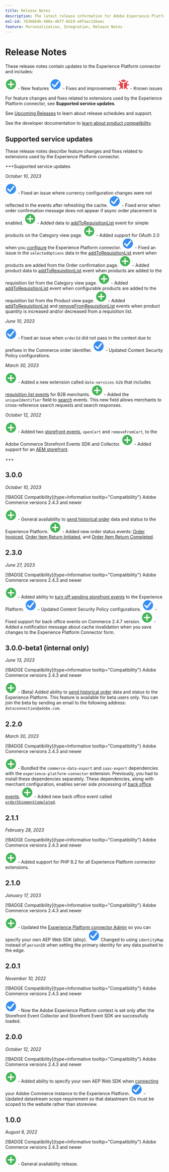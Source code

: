 ```yaml
---
title: Release Notes
description: The latest release information for Adobe Experience Platform connector from Adobe Commerce.
exl-id: 7636664b-488a-46f7-8d19-a9faac126aec
feature: Personalization, Integration, Release Notes
---
```

# Release Notes

These release notes contain updates to the Experience Platform connector and includes:

![New](../assets/new.svg) - New features
![Fix](../assets/fix.svg) - Fixes and improvements
![Bug](../assets/bug.svg) - Known issues

For feature changes and fixes related to extensions used by the Experience Platform connector, see **Supported service updates**.

See [Upcoming Releases](https://experienceleague.adobe.com/docs/commerce-operations/release/planning/schedule.html) to learn about release schedules and support.

See the developer documentation to [learn about product compatibility](https://experienceleague.adobe.com/docs/commerce-operations/release/product-availability.html).

## Supported service updates

These release notes describe feature changes and fixes related to extensions used by the Experience Platform connector.

+++Supported service updates

_October 10, 2023_

![Fix](../assets/fix.svg) - Fixed an issue where currency configuration changes were not reflected in the events after refreshing the cache.
![Fix](../assets/fix.svg) - Fixed error when order confirmation message does not appear if async order placement is enabled.
![New](../assets/new.svg) - Added data to [addToRequisitionList](events.md#addtorequisitionlist) event for simple products on the Category view page.
![New](../assets/new.svg) - Added support for OAuth 2.0 when you [configure](connect-data.md#connect-commerce-data-to-adobe-experience-platform) the Experience Platform connector.
![Fix](../assets/fix.svg) - Fixed an issue in the `selectedOptions` data in the [addToRequisitionList](events.md#addtorequisitionlist) event when products are added from the Order confirmation page.
![New](../assets/new.svg) - Added product data to [addToRequisitionList](events.md#addtorequisitionlist) event when products are added to the requisition list from the Category view page.
![New](../assets/new.svg) - Added [addToRequisitionList](events.md#addtorequisitionlist) event when configurable products are added to the requisition list from the Product view page.
![New](../assets/new.svg) - Added [addToRequisitionList](events.md#addtorequisitionlist) and [removeFromRequisitionList](events.md#removefromrequisitionlist) events when product quantity is increased and/or decreased from a requisition list.

_June 10, 2023_

![Fix](../assets/fix.svg) - Fixed an issue when `orderId` did not pass in the context due to prefixes in the Commerce order identifier.
![Fix](../assets/fix.svg) - Updated Content Security Policy configurations.

_March 30, 2023_

![New](../assets/new.svg) - Added a new extension called `data-services-b2b` that includes [requisition list events](events.md#b2b-events) for B2B merchants.
![New](../assets/new.svg) - Added the `uniqueIdentifier` field to [search](events.md#search-events) events. This new field allows merchants to cross-reference search requests and search responses.

_October 12, 2022_

![New](../assets/new.svg) - Added two [storefront events](events.md), `openCart` and `removeFromCart`, to the Adobe Commerce Storefront Events SDK and Collector.
![New](../assets/new.svg) - Added support for an [AEM storefront](overview.md#aem-support).

+++

## 3.0.0

_October 10, 2023_

[!BADGE Compatibility]{type=Informative tooltip="Compatibility"} Adobe Commerce versions 2.4.3 and newer

![New](../assets/new.svg) - General availability to [send historical order](connect-data.md#send-historical-order-data) data and status to the Experience Platform.
![New](../assets/new.svg) - Added new order status events: [Order Invoiced](events.md#orderinvoiced), [Order Item Return Initiated](events.md#orderitemsreturninitiated), and [Order Item Return Completed](events.md#orderitemreturncompleted).

## 2.3.0

_June 27, 2023_

[!BADGE Compatibility]{type=Informative tooltip="Compatibility"} Adobe Commerce versions 2.4.3 and newer

![New](../assets/new.svg) - Added ability to [turn off sending storefront events](connect-data.md#data-collection) to the Experience Platform.
![Fix](../assets/fix.svg) - Updated Content Security Policy configurations.
![Fix](../assets/fix.svg) - Fixed support for back office events on Commerce 2.4.7 version.
![New](../assets/new.svg) - Added a notification message about cache invalidation when you save changes to the Experience Platform Connector form.


## 3.0.0-beta1 (internal only)

_June 13, 2023_

[!BADGE Compatibility]{type=Informative tooltip="Compatibility"} Adobe Commerce versions 2.4.3 and newer

![New](../assets/new.svg) - (Beta) Added ability to [send historical order](connect-data.md#beta-send-historical-order-data) data and status to the Experience Platform. This feature is available for beta users only. You can join the beta by sending an email to the following address: `dataconnection@adobe.com`.

## 2.2.0

_March 30, 2023_

[!BADGE Compatibility]{type=Informative tooltip="Compatibility"} Adobe Commerce versions 2.4.3 and newer

![New](../assets/new.svg) - Bundled the `commerce-data-export` and `saas-export` dependencies with the `experience-platform-connector` extension. Previously, you had to install these dependencies separately. These dependencies, along with merchant configuration, enables server side processing of [back office events](events.md#back-office-events).
![New](../assets/new.svg) - Added new back office event called [`orderShipmentCompleted`](events.md#ordershipmentcompleted).

## 2.1.1

_February 28, 2023_

[!BADGE Compatibility]{type=Informative tooltip="Compatibility"} Adobe Commerce versions 2.4.3 and newer

![New](../assets/new.svg) - Added support for PHP 8.2 for all Experience Platform connector extensions.

## 2.1.0

_January 17, 2023_

[!BADGE Compatibility]{type=Informative tooltip="Compatibility"} Adobe Commerce versions 2.4.3 and newer

![New](../assets/new.svg) - Updated the [Experience Platform connector Admin](connect-data.md) so you can specify your own AEP Web SDK (alloy).
![Fix](../assets/fix.svg) Changed to using `identityMap` instead of `personID` when setting the primary identity for any data pushed to the edge.

## 2.0.1

_November 10, 2022_

[!BADGE Compatibility]{type=Informative tooltip="Compatibility"} Adobe Commerce versions 2.4.3 and newer

![Fix](../assets/fix.svg) - Now the Adobe Experience Platform context is set only after the Storefront Event Collector and Storefront Event SDK are successfully loaded.

## 2.0.0

_October 12, 2022_

[!BADGE Compatibility]{type=Informative tooltip="Compatibility"} Adobe Commerce versions 2.4.3 and newer

![New](../assets/new.svg) - Added ability to specify your own AEP Web SDK when [connecting](connect-data.md) your Adobe Commerce instance to the Experience Platform.
![Fix](../assets/fix.svg) - Updated datastream scope requirement so that datastream IDs must be scoped to the website rather than storeview.

## 1.0.0

_August 9, 2022_

[!BADGE Compatibility]{type=Informative tooltip="Compatibility"} Adobe Commerce versions 2.4.3 and newer

![New](../assets/new.svg) - General availability release.
